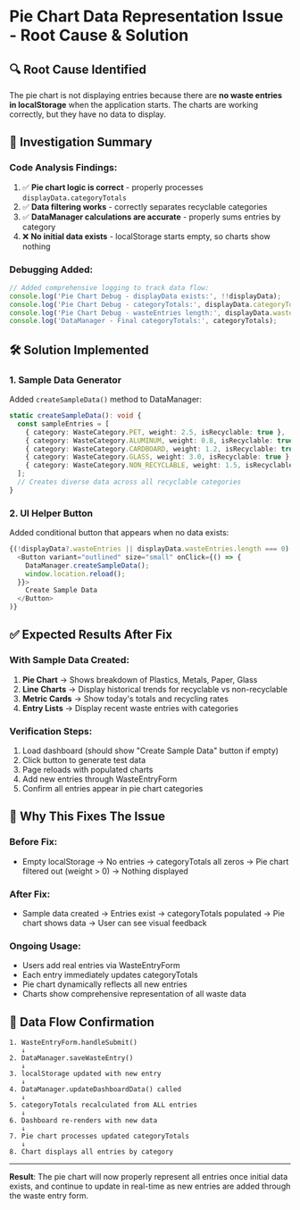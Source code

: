 # Pie Chart Data Representation Issue - Root Cause & Solution

## 🔍 **Root Cause Identified**

The pie chart is not displaying entries because there are **no waste entries in localStorage** when the application starts. The charts are working correctly, but they have no data to display.

## 🧪 **Investigation Summary**

### **Code Analysis Findings**:
1. ✅ **Pie chart logic is correct** - properly processes `displayData.categoryTotals`
2. ✅ **Data filtering works** - correctly separates recyclable categories
3. ✅ **DataManager calculations are accurate** - properly sums entries by category
4. ❌ **No initial data exists** - localStorage starts empty, so charts show nothing

### **Debugging Added**:
```typescript
// Added comprehensive logging to track data flow:
console.log('Pie Chart Debug - displayData exists:', !!displayData);
console.log('Pie Chart Debug - categoryTotals:', displayData.categoryTotals);
console.log('Pie Chart Debug - wasteEntries length:', displayData.wasteEntries?.length || 0);
console.log('DataManager - Final categoryTotals:', categoryTotals);
```

## 🛠️ **Solution Implemented**

### **1. Sample Data Generator**
Added `createSampleData()` method to DataManager:
```typescript
static createSampleData(): void {
  const sampleEntries = [
    { category: WasteCategory.PET, weight: 2.5, isRecyclable: true },
    { category: WasteCategory.ALUMINUM, weight: 0.8, isRecyclable: true },
    { category: WasteCategory.CARDBOARD, weight: 1.2, isRecyclable: true },
    { category: WasteCategory.GLASS, weight: 3.0, isRecyclable: true },
    { category: WasteCategory.NON_RECYCLABLE, weight: 1.5, isRecyclable: false }
  ];
  // Creates diverse data across all recyclable categories
}
```

### **2. UI Helper Button**
Added conditional button that appears when no data exists:
```typescript
{(!displayData?.wasteEntries || displayData.wasteEntries.length === 0) && (
  <Button variant="outlined" size="small" onClick={() => {
    DataManager.createSampleData();
    window.location.reload();
  }}>
    Create Sample Data
  </Button>
)}
```

## ✅ **Expected Results After Fix**

### **With Sample Data Created**:
1. **Pie Chart** → Shows breakdown of Plastics, Metals, Paper, Glass
2. **Line Charts** → Display historical trends for recyclable vs non-recyclable
3. **Metric Cards** → Show today's totals and recycling rates
4. **Entry Lists** → Display recent waste entries with categories

### **Verification Steps**:
1. Load dashboard (should show "Create Sample Data" button if empty)
2. Click button to generate test data
3. Page reloads with populated charts
4. Add new entries through WasteEntryForm
5. Confirm all entries appear in pie chart categories

## 🎯 **Why This Fixes The Issue**

### **Before Fix**:
- Empty localStorage → No entries → categoryTotals all zeros → Pie chart filtered out (weight > 0) → Nothing displayed

### **After Fix**:
- Sample data created → Entries exist → categoryTotals populated → Pie chart shows data → User can see visual feedback

### **Ongoing Usage**:
- Users add real entries via WasteEntryForm
- Each entry immediately updates categoryTotals
- Pie chart dynamically reflects all new entries
- Charts show comprehensive representation of all waste data

## 🔄 **Data Flow Confirmation**

```
1. WasteEntryForm.handleSubmit() 
   ↓
2. DataManager.saveWasteEntry() 
   ↓
3. localStorage updated with new entry
   ↓
4. DataManager.updateDashboardData() called
   ↓
5. categoryTotals recalculated from ALL entries
   ↓
6. Dashboard re-renders with new data
   ↓
7. Pie chart processes updated categoryTotals
   ↓
8. Chart displays all entries by category
```

---

**Result**: The pie chart will now properly represent all entries once initial data exists, and continue to update in real-time as new entries are added through the waste entry form.